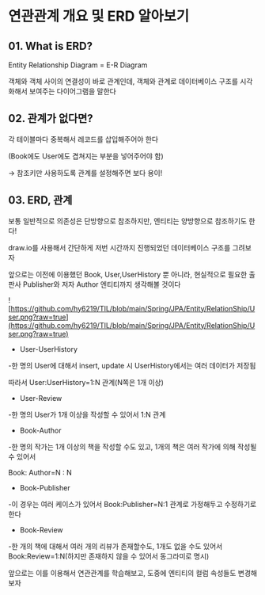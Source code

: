# 연관관계 개요 및 ERD 알아보기

## 01. What is ERD?

Entity Relationship Diagram = E-R Diagram

객체와 객체 사이의 연결성이 바로 관계인데, 객체와 관계로 데이터베이스 구조를 시각화해서 보여주는 다이어그램을 말한다

## 02. 관계가 없다면?

각 테이블마다 중복해서 레코드를 삽입해주어야 한다

(Book에도 User에도 겹쳐지는 부분을 넣어주어야 함)

→ 참조키만 사용하도록 관계를 설정해주면 보다 용이!

## 03. ERD, 관계

보통 일반적으로 의존성은 단방향으로 참조하지만,  엔티티는 양방향으로 참조하기도 한다!

draw.io를 사용해서 간단하게 저번 시간까지 진행되었던 데이터베이스 구조를 그려보자

앞으로는 이전에 이용했던 Book, User,UserHistory 뿐 아니라, 현실적으로 필요한 출판사 Publisher와 저자 Author 엔티티까지 생각해볼 것이다

![https://github.com/hy6219/TIL/blob/main/Spring/JPA/Entity/RelationShip/User.png?raw=true](https://github.com/hy6219/TIL/blob/main/Spring/JPA/Entity/RelationShip/User.png?raw=true)

- User-UserHistory

-한 명의 User에 대해서 insert, update 시 UserHistory에서는 여러 데이터가 저장됨

따라서 User:UserHistory=1:N 관계(N쪽은 1개 이상)

- User-Review

-한 명의 User가 1개 이상을 작성할 수 있어서 1:N 관계

- Book-Author

-한 명의 작가는 1개 이상의 책을 작성할 수도 있고, 1개의 책은 여러 작가에 의해 작성될 수 있어서

Book: Author=N : N

- Book-Publisher

-이 경우는 여러 케이스가 있어서 Book:Publisher=N:1 관계로 가정해두고 수정하기로 한다

- Book-Review

-한 개의 책에 대해서 여러 개의 리뷰가 존재할수도, 1개도 없을 수도 있어서 Book:Review=1:N(하지만 존재하지 않을 수 있어서 동그라미로 명시)

앞으로는 이를 이용해서 연관관계를 학습해보고, 도중에 엔티티의 컬럼 속성들도 변경해보자